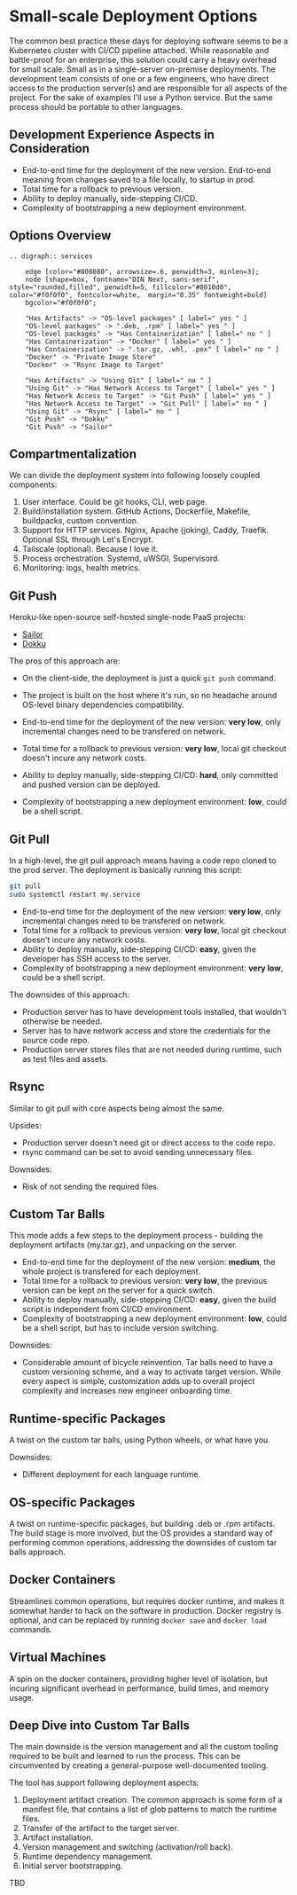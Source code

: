 # Small-scale Deployment Options

The common best practice these days for deploying software seems to be a Kubernetes cluster with CI/CD pipeline attached.
While reasonable and battle-proof for an enterprise, this solution could carry a heavy overhead for small scale.
Small as in a single-server on-premise deployments.
The development team consists of one or a few engineers, who have direct access to the production server(s) and are responsible for all aspects of the project.
For the sake of examples I'll use a Python service.
But the same process should be portable to other languages.

## Development Experience Aspects in Consideration

- End-to-end time for the deployment of the new version.
  End-to-end meaning from changes saved to a file locally, to startup in prod.
- Total time for a rollback to previous version.
- Ability to deploy manually, side-stepping CI/CD.
- Complexity of bootstrapping a new deployment environment.


## Options Overview

```{eval-rst}
.. digraph:: services

    edge [color="#808080", arrowsize=.6, penwidth=3, minlen=3];
    node [shape=box, fontname="DIN Next, sans-serif", style="rounded,filled", penwidth=5, fillcolor="#8010d0", color="#f0f0f0", fontcolor=white,  margin="0.35" fontweight=bold]
    bgcolor="#f0f0f0";

    "Has Artifacts" -> "OS-level packages" [ label=" yes " ]
    "OS-level packages" -> ".deb, .rpm" [ label=" yes " ]
    "OS-level packages" -> "Has Containerization" [ label=" no " ]
    "Has Containerization" -> "Docker" [ label=" yes " ]
    "Has Containerization" -> ".tar.gz, .whl, .pex" [ label=" no " ]
    "Docker" -> "Private Image Store"
    "Docker" -> "Rsync Image to Target"

    "Has Artifacts" -> "Using Git" [ label=" no " ]
    "Using Git" -> "Has Network Access to Target" [ label=" yes " ]
    "Has Network Access to Target" -> "Git Push" [ label=" yes " ]
    "Has Network Access to Target" -> "Git Pull" [ label=" no " ]
    "Using Git" -> "Rsync" [ label=" no " ]
    "Git Push" -> "Dokku"
    "Git Push" -> "Sailor"
```

## Compartmentalization

We can divide the deployment system into following loosely coupled components:

1. User interface. Could be git hooks, CLI, web page.
2. Build/installation system. GitHub Actions, Dockerfile, Makefile, buildpacks, custom convention.
3. Support for HTTP services. Nginx, Apache (joking), Caddy, Traefik. Optional SSL through Let's Encrypt.
4. Tailscale (optional). Because I love it.
5. Process orchestration. Systemd, uWSGI, Supervisord.
6. Monitoring: logs, health metrics.

## Git Push

Heroku-like open-source self-hosted single-node PaaS projects:

- [Sailor](https://github.com/mardix/sailor)
- [Dokku](https://dokku.com/)

The pros of this approach are:
- On the client-side, the deployment is just a quick `git push` command.
- The project is built on the host where it's run, so no headache around OS-level binary dependencies compatibility.

- End-to-end time for the deployment of the new version: **very low**, only incremental changes need to be transfered on network.
- Total time for a rollback to previous version: **very low**, local git checkout doesn't incure any network costs.
- Ability to deploy manually, side-stepping CI/CD: **hard**, only committed and pushed version can be deployed.
- Complexity of bootstrapping a new deployment environment: **low**, could be a shell script.

## Git Pull

In a high-level, the git pull approach means having a code repo cloned to the prod server.
The deployment is basically running this script:

```bash
git pull
sudo systemctl restart my.service
```

- End-to-end time for the deployment of the new version: **very low**, only incremental changes need to be transfered on network.
- Total time for a rollback to previous version: **very low**, local git checkout doesn't incure any network costs.
- Ability to deploy manually, side-stepping CI/CD: **easy**, given the developer has SSH access to the server.
- Complexity of bootstrapping a new deployment environment: **very low**, could be a shell script.

The downsides of this approach:
- Production server has to have development tools installed, that wouldn't otherwise be needed.
- Server has to have network access and store the credentials for the source code repo.
- Production server stores files that are not needed during runtime, such as test files and assets.

## Rsync

Similar to git pull with core aspects being almost the same.

Upsides:
- Production server doesn't need git or direct access to the code repo.
- rsync command can be set to avoid sending unnecessary files.

Downsides:
- Risk of not sending the required files.

## Custom Tar Balls

This mode adds a few steps to the deployment process - building the deployment artifacts (my.tar.gz), and unpacking on the server.

- End-to-end time for the deployment of the new version: **medium**, the whole project is transfered for each deployment.
- Total time for a rollback to previous version: **very low**, the previous version can be kept on the server for a quick switch.
- Ability to deploy manually, side-stepping CI/CD: **easy**, given the build script is independent from CI/CD environment.
- Complexity of bootstrapping a new deployment environment: **low**, could be a shell script, but has to include version switching.

Downsides:
- Considerable amount of bicycle reinvention.
  Tar balls need to have a custom versioning scheme, and a way to activate target version.
  While every aspect is simple, customization adds up to overall project complexity and increases new engineer onboarding time.

## Runtime-specific Packages

A twist on the custom tar balls, using Python wheels, or what have you.

Downsides:
- Different deployment for each language runtime.

## OS-specific Packages

A twist on runtime-specific packages, but building .deb or .rpm artifacts.
The build stage is more involved, but the OS provides a standard way of performing common operations, addressing the downsides of custom tar balls approach.

## Docker Containers

Streamlines common operations, but requires docker runtime, and makes it somewhat harder to hack on the software in production.
Docker registry is optional, and can be replaced by running `docker save` and `docker load` commands.

## Virtual Machines

A spin on the docker containers, providing higher level of isolation, but incuring significant overhead in performance, build times, and memory usage.

## Deep Dive into Custom Tar Balls

The main downside is the version management and all the custom tooling required to be built and learned to run the process.
This can be circumvented by creating a general-purpose well-documented tooling.

The tool has support following deployment aspects:

1. Deployment artifact creation.
   The common approach is some form of a manifest file, that contains a list of glob patterns to match the runtime files.
2. Transfer of the artifact to the target server.
3. Artifact installation.
4. Version management and switching (activation/roll back).
5. Runtime dependency management.
6. Initial server bootstrapping.

TBD
